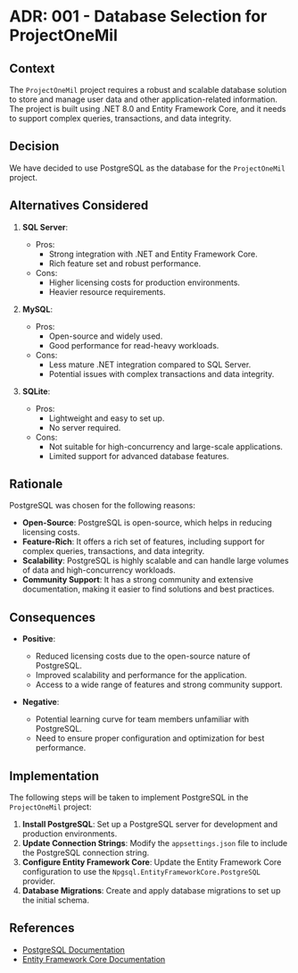 # ADR: 001 - Database Selection for ProjectOneMil

## Context
The `ProjectOneMil` project requires a robust and scalable database solution to store and manage user data and other application-related information. The project is built using .NET 8.0 and Entity Framework Core, and it needs to support complex queries, transactions, and data integrity.

## Decision
We have decided to use PostgreSQL as the database for the `ProjectOneMil` project.

## Alternatives Considered
1. **SQL Server**:
   - Pros:
     - Strong integration with .NET and Entity Framework Core.
     - Rich feature set and robust performance.
   - Cons:
     - Higher licensing costs for production environments.
     - Heavier resource requirements.

2. **MySQL**:
   - Pros:
     - Open-source and widely used.
     - Good performance for read-heavy workloads.
   - Cons:
     - Less mature .NET integration compared to SQL Server.
     - Potential issues with complex transactions and data integrity.

3. **SQLite**:
   - Pros:
     - Lightweight and easy to set up.
     - No server required.
   - Cons:
     - Not suitable for high-concurrency and large-scale applications.
     - Limited support for advanced database features.

## Rationale
PostgreSQL was chosen for the following reasons:
- **Open-Source**: PostgreSQL is open-source, which helps in reducing licensing costs.
- **Feature-Rich**: It offers a rich set of features, including support for complex queries, transactions, and data integrity.
- **Scalability**: PostgreSQL is highly scalable and can handle large volumes of data and high-concurrency workloads.
- **Community Support**: It has a strong community and extensive documentation, making it easier to find solutions and best practices.

## Consequences
- **Positive**:
  - Reduced licensing costs due to the open-source nature of PostgreSQL.
  - Improved scalability and performance for the application.
  - Access to a wide range of features and strong community support.

- **Negative**:
  - Potential learning curve for team members unfamiliar with PostgreSQL.
  - Need to ensure proper configuration and optimization for best performance.

## Implementation
The following steps will be taken to implement PostgreSQL in the `ProjectOneMil` project:
1. **Install PostgreSQL**: Set up a PostgreSQL server for development and production environments.
2. **Update Connection Strings**: Modify the `appsettings.json` file to include the PostgreSQL connection string.
3. **Configure Entity Framework Core**: Update the Entity Framework Core configuration to use the `Npgsql.EntityFrameworkCore.PostgreSQL` provider.
4. **Database Migrations**: Create and apply database migrations to set up the initial schema.

## References
- [PostgreSQL Documentation](https://www.postgresql.org/docs/)
- [Entity Framework Core Documentation](https://docs.microsoft.com/en-us/ef/core/)
